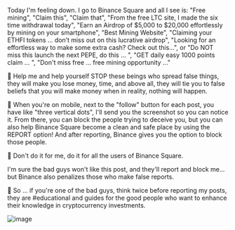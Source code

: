 Today I'm feeling down. I go to Binance Square and all I see is: "Free mining", "Claim this", "Claim that", "From the free LTC site, I made the six time withdrawal today", "Earn an Airdrop of $5,000 to $20,000 effortlessly by mining on your smartphone", "Best Mining Website", "Claiming your ETHFI tokens ... don’t miss out on this lucrative airdrop", "Looking for an effortless way to make some extra cash? Check out this...", or "Do NOT miss this launch the next PEPE, do this ... ", "GET daily easy 1000 points claim ... ", "Don't miss free ... free mining opportunity ..."

📌 Help me and help yourself STOP these beings who spread false things, they will make you lose money, time, and above all, they will tie you to false beliefs that you will make money when in reality, nothing will happen.

📌 When you're on mobile, next to the "follow" button for each post, you have like "three vertical dots", I'll send you the screenshot so you can notice it. From there, you can block the people trying to deceive you, but you can also help Binance Square become a clean and safe place by using the REPORT option! And after reporting, Binance gives you the option to block those people.

📌 Don't do it for me, do it for all the users of Binance Square.

I'm sure the bad guys won't like this post, and they'll report and block me... but Binance also penalizes those who make false reports. 

📌 So ... if you're one of the bad guys, think twice before reporting my posts, they are #educational and guides for the good people who want to enhance their knowledge in cryptocurrency investments.

![image](https://github.com/locademiacripto/square-blocklist/assets/11475908/fa1b998a-fc40-4e8a-ba96-dbbcdd7ad749)
